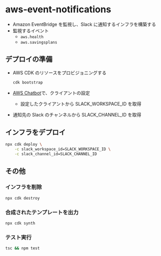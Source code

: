 # aws-event-notifications

- Amazon EventBridge を監視し、Slack に通知するインフラを構築する
- 監視するイベント
  - `aws.health`
  - `aws.savingsplans`

## デプロイの準備

- AWS CDK のリソースをプロビジョニングする

  ```sh
  cdk bootstrap
  ```

- [AWS Chatbot](https://us-east-2.console.aws.amazon.com/chatbot/home?region=us-east-2#/home)で、クライアントの設定
  - 設定したクライアントから SLACK_WORKSPACE_ID を取得
- 通知先の Slack のチャンネルから SLACK_CHANNEL_ID を取得

## インフラをデプロイ

```sh
npx cdk deploy \
    -c slack_workspace_id=SLACK_WORKSPACE_ID \
    -c slack_channel_id=SLACK_CHANNEL_ID
```

## その他

### インフラを削除

```sh
npx cdk destroy
```

### 合成されたテンプレートを出力

```sh
npx cdk synth
```

### テスト実行

```sh
tsc && npm test
```
